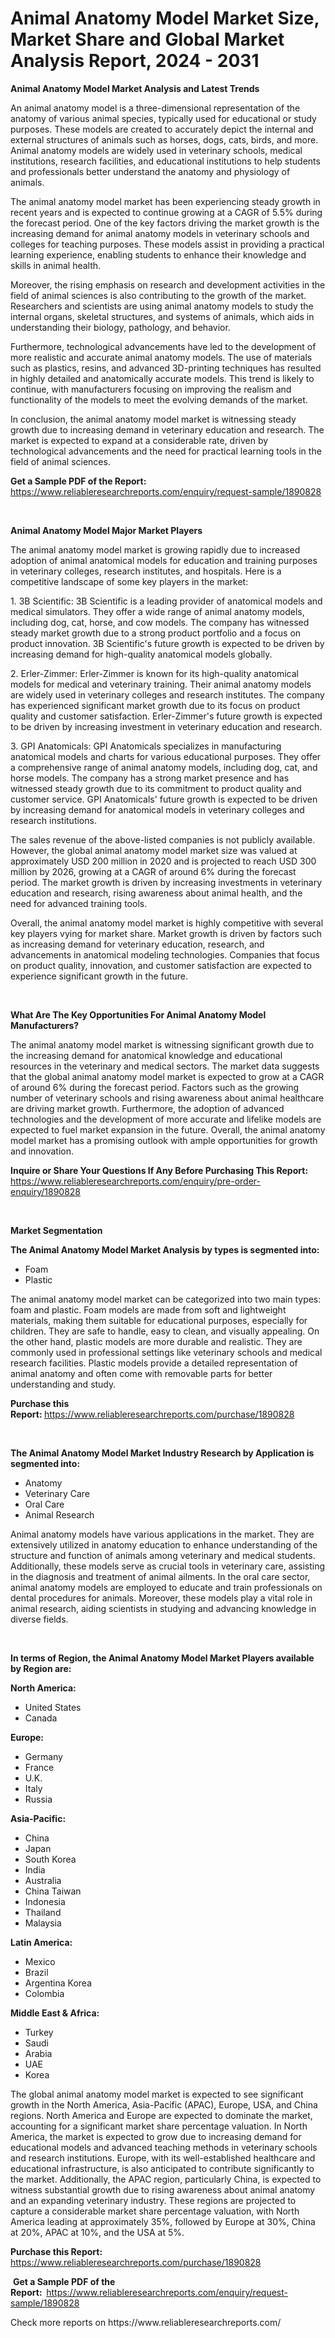 <p><h1>Animal Anatomy Model Market Size, Market Share and Global Market Analysis Report, 2024 - 2031</h1></p><p><strong>Animal Anatomy Model Market Analysis and Latest Trends</strong></p>
<p><p>An animal anatomy model is a three-dimensional representation of the anatomy of various animal species, typically used for educational or study purposes. These models are created to accurately depict the internal and external structures of animals such as horses, dogs, cats, birds, and more. Animal anatomy models are widely used in veterinary schools, medical institutions, research facilities, and educational institutions to help students and professionals better understand the anatomy and physiology of animals.</p><p>The animal anatomy model market has been experiencing steady growth in recent years and is expected to continue growing at a CAGR of 5.5% during the forecast period. One of the key factors driving the market growth is the increasing demand for animal anatomy models in veterinary schools and colleges for teaching purposes. These models assist in providing a practical learning experience, enabling students to enhance their knowledge and skills in animal health.</p><p>Moreover, the rising emphasis on research and development activities in the field of animal sciences is also contributing to the growth of the market. Researchers and scientists are using animal anatomy models to study the internal organs, skeletal structures, and systems of animals, which aids in understanding their biology, pathology, and behavior.</p><p>Furthermore, technological advancements have led to the development of more realistic and accurate animal anatomy models. The use of materials such as plastics, resins, and advanced 3D-printing techniques has resulted in highly detailed and anatomically accurate models. This trend is likely to continue, with manufacturers focusing on improving the realism and functionality of the models to meet the evolving demands of the market.</p><p>In conclusion, the animal anatomy model market is witnessing steady growth due to increasing demand in veterinary education and research. The market is expected to expand at a considerable rate, driven by technological advancements and the need for practical learning tools in the field of animal sciences.</p></p>
<p><strong>Get a Sample PDF of the Report:&nbsp;</strong> <a href="https://www.reliableresearchreports.com/enquiry/request-sample/1890828">https://www.reliableresearchreports.com/enquiry/request-sample/1890828</a></p>
<p>&nbsp;</p>
<p><strong>Animal Anatomy Model Major Market Players</strong></p>
<p><p>The animal anatomy model market is growing rapidly due to increased adoption of animal anatomical models for education and training purposes in veterinary colleges, research institutes, and hospitals. Here is a competitive landscape of some key players in the market:</p><p>1. 3B Scientific: 3B Scientific is a leading provider of anatomical models and medical simulators. They offer a wide range of animal anatomy models, including dog, cat, horse, and cow models. The company has witnessed steady market growth due to a strong product portfolio and a focus on product innovation. 3B Scientific's future growth is expected to be driven by increasing demand for high-quality anatomical models globally.</p><p>2. Erler-Zimmer: Erler-Zimmer is known for its high-quality anatomical models for medical and veterinary training. Their animal anatomy models are widely used in veterinary colleges and research institutes. The company has experienced significant market growth due to its focus on product quality and customer satisfaction. Erler-Zimmer's future growth is expected to be driven by increasing investment in veterinary education and research.</p><p>3. GPI Anatomicals: GPI Anatomicals specializes in manufacturing anatomical models and charts for various educational purposes. They offer a comprehensive range of animal anatomy models, including dog, cat, and horse models. The company has a strong market presence and has witnessed steady growth due to its commitment to product quality and customer service. GPI Anatomicals' future growth is expected to be driven by increasing demand for anatomical models in veterinary colleges and research institutions.</p><p>The sales revenue of the above-listed companies is not publicly available. However, the global animal anatomy model market size was valued at approximately USD 200 million in 2020 and is projected to reach USD 300 million by 2026, growing at a CAGR of around 6% during the forecast period. The market growth is driven by increasing investments in veterinary education and research, rising awareness about animal health, and the need for advanced training tools.</p><p>Overall, the animal anatomy model market is highly competitive with several key players vying for market share. Market growth is driven by factors such as increasing demand for veterinary education, research, and advancements in anatomical modeling technologies. Companies that focus on product quality, innovation, and customer satisfaction are expected to experience significant growth in the future.</p></p>
<p>&nbsp;</p>
<p><strong>What Are The Key Opportunities For Animal Anatomy Model Manufacturers?</strong></p>
<p><p>The animal anatomy model market is witnessing significant growth due to the increasing demand for anatomical knowledge and educational resources in the veterinary and medical sectors. The market data suggests that the global animal anatomy model market is expected to grow at a CAGR of around 6% during the forecast period. Factors such as the growing number of veterinary schools and rising awareness about animal healthcare are driving market growth. Furthermore, the adoption of advanced technologies and the development of more accurate and lifelike models are expected to fuel market expansion in the future. Overall, the animal anatomy model market has a promising outlook with ample opportunities for growth and innovation.</p></p>
<p><strong>Inquire or Share Your Questions If Any Before Purchasing This Report:</strong> <a href="https://www.reliableresearchreports.com/enquiry/pre-order-enquiry/1890828">https://www.reliableresearchreports.com/enquiry/pre-order-enquiry/1890828</a></p>
<p>&nbsp;</p>
<p><strong>Market Segmentation</strong></p>
<p><strong>The Animal Anatomy Model Market Analysis by types is segmented into:</strong></p>
<p><ul><li>Foam</li><li>Plastic</li></ul></p>
<p><p>The animal anatomy model market can be categorized into two main types: foam and plastic. Foam models are made from soft and lightweight materials, making them suitable for educational purposes, especially for children. They are safe to handle, easy to clean, and visually appealing. On the other hand, plastic models are more durable and realistic. They are commonly used in professional settings like veterinary schools and medical research facilities. Plastic models provide a detailed representation of animal anatomy and often come with removable parts for better understanding and study.</p></p>
<p><strong>Purchase this Report:&nbsp;</strong><a href="https://www.reliableresearchreports.com/purchase/1890828">https://www.reliableresearchreports.com/purchase/1890828</a></p>
<p>&nbsp;</p>
<p><strong>The Animal Anatomy Model Market Industry Research by Application is segmented into:</strong></p>
<p><ul><li>Anatomy</li><li>Veterinary Care</li><li>Oral Care</li><li>Animal Research</li></ul></p>
<p><p>Animal anatomy models have various applications in the market. They are extensively utilized in anatomy education to enhance understanding of the structure and function of animals among veterinary and medical students. Additionally, these models serve as crucial tools in veterinary care, assisting in the diagnosis and treatment of animal ailments. In the oral care sector, animal anatomy models are employed to educate and train professionals on dental procedures for animals. Moreover, these models play a vital role in animal research, aiding scientists in studying and advancing knowledge in diverse fields.</p></p>
<p>&nbsp;</p>
<p><strong>In terms of Region, the Animal Anatomy Model Market Players available by Region are:</strong></p>
<p>
    <p> <strong> North America: </strong>
        <ul>
            <li>United States</li>
            <li>Canada</li>
        </ul>
        </p> 
    <p> <strong> Europe: </strong>
        <ul>
            <li>Germany</li>
            <li>France</li>
            <li>U.K.</li>
            <li>Italy</li>
            <li>Russia</li>
        </ul>
        </p> 
    <p> <strong> Asia-Pacific: </strong>
        <ul>
            <li>China</li>
            <li>Japan</li>
            <li>South Korea</li>
            <li>India</li>
            <li>Australia</li>
            <li>China Taiwan</li>
            <li>Indonesia</li>
            <li>Thailand</li>
            <li>Malaysia</li>
        </ul>
        </p> 
    <p> <strong> Latin America: </strong>
        <ul>
            <li>Mexico</li>
            <li>Brazil</li>
            <li>Argentina Korea</li>
            <li>Colombia</li>
        </ul>
        </p> 
    <p> <strong> Middle East & Africa: </strong>
        <ul>
            <li>Turkey</li>
            <li>Saudi</li>
            <li>Arabia</li>
            <li>UAE</li>
            <li>Korea</li>
        </ul>
    </p>
    </p>
<p><p>The global animal anatomy model market is expected to see significant growth in the North America, Asia-Pacific (APAC), Europe, USA, and China regions. North America and Europe are expected to dominate the market, accounting for a significant market share percentage valuation. In North America, the market is expected to grow due to increasing demand for educational models and advanced teaching methods in veterinary schools and research institutions. Europe, with its well-established healthcare and educational infrastructure, is also anticipated to contribute significantly to the market. Additionally, the APAC region, particularly China, is expected to witness substantial growth due to rising awareness about animal anatomy and an expanding veterinary industry. These regions are projected to capture a considerable market share percentage valuation, with North America leading at approximately 35%, followed by Europe at 30%, China at 20%, APAC at 10%, and the USA at 5%.</p></p>
<p><strong>Purchase this Report: </strong><a href="https://www.reliableresearchreports.com/purchase/1890828">https://www.reliableresearchreports.com/purchase/1890828</a></p>
<p>&nbsp;<strong>Get a Sample PDF of the Report:&nbsp;&nbsp;</strong><a href="https://www.reliableresearchreports.com/enquiry/request-sample/1890828">https://www.reliableresearchreports.com/enquiry/request-sample/1890828</a></p>
<p><strong></strong></p>
<p>Check more reports on https://www.reliableresearchreports.com/</p>